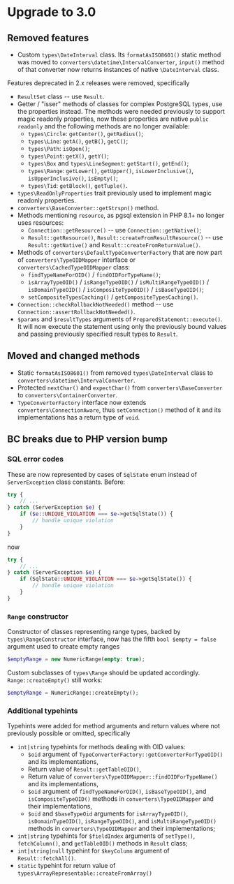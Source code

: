 # Upgrade to 3.0

## Removed features

* Custom `types\DateInterval` class. Its `formatAsISO8601()` static method was moved
  to `converters\datetime\IntervalConverter`, `input()` method of that converter now returns
  instances of native `\DateInterval` class.

Features deprecated in 2.x releases were removed, specifically
* `ResultSet` class -- use `Result`.
* Getter / "isser" methods of classes for complex PostgreSQL types, use the properties instead. The methods were
  needed previously to support magic readonly properties, now these properties are native `public readonly`
  and the following methods are no longer available:
    * `types\Circle`: `getCenter()`, `getRadius()`;
    * `types\Line`: `getA()`, `getB()`, `getC()`;
    * `types\Path`: `isOpen()`;
    * `types\Point`: `getX()`, `getY()`;
    * `types\Box` and `types\LineSegment`: `getStart()`, `getEnd()`;
    * `types\Range`: `getLower()`, `getUpper()`, `isLowerInclusive()`, `isUpperInclusive()`, `isEmpty()`;
    * `types\Tid`: `getBlock()`, `getTuple()`.
* `types\ReadOnlyProperties` trait previously used to implement magic readonly properties.
* `converters\BaseConverter::getStrspn()` method.
* Methods mentioning `resource`, as pgsql extension in PHP 8.1+ no longer uses resources:
    * `Connection::getResource()` -- use `Connection::getNative()`;
    * `Result::getResource()`, `Result::createFromResultResource()` -- use `Result::getNative()` and `Result::createFromReturnValue()`.
* Methods of `converters\DefaultTypeConverterFactory` that are now part of `converters\TypeOIDMapper` interface or
  `converters\CachedTypeOIDMapper` class:
    * `findTypeNameForOID()` / `findOIDForTypeName()`;
    * `isArrayTypeOID()` / `isRangeTypeOID()` / `isMultiRangeTypeOID()` / `isDomainTypeOID()` /
      `isCompositeTypeOID()` / `isBaseTypeOID()`;
    * `setCompositeTypesCaching()` / `getCompositeTypesCaching()`.
* `Connection::checkRollbackNotNeeded()` method -- use `Connection::assertRollbackNotNeeded()`.
* `$params` and `$resultTypes` arguments of `PreparedStatement::execute()`. It will now execute the statement using only
  the previously bound values and passing previously specified result types to `Result`. 

## Moved and changed methods
 * Static `formatAsISO8601()` from removed `types\DateInterval` class to `converters\datetime\IntervalConverter`.
 * Protected `nextChar()` and `expectChar()` from `converters\BaseConverter` to `converters\ContainerConverter`.
 * `TypeConverterFactory` interface now extends `converters\ConnectionAware`, thus `setConnection()`
   method of it and its implementations has a return type of `void`.

## BC breaks due to PHP version bump

### SQL error codes

These are now represented by cases of `SqlState` enum instead of `ServerException` class constants.
Before: 
```PHP
try {
    // ...
} catch (ServerException $e) {
    if ($e::UNIQUE_VIOLATION === $e->getSqlState()) {
        // handle unique violation
    }
}
```
now 
```PHP
try {
    // ...
} catch (ServerException $e) {
    if (SqlState::UNIQUE_VIOLATION === $e->getSqlState()) {
        // handle unique violation
    }
}
```

### `Range` constructor
Constructor of classes representing range types, backed by `types\RangeConstructor` interface, now has
the fifth `bool $empty = false` argument used to create empty ranges
```PHP
$emptyRange = new NumericRange(empty: true);
```
Custom subclasses of `types\Range` should be updated accordingly. `Range::createEmpty()` still works:
```PHP
$emptyRange = NumericRange::createEmpty();
```

### Additional typehints

Typehints were added for method arguments and return values where not previously possible or omitted, specifically 
* `int|string` typehints for methods dealing with OID values:
  * `$oid` argument of `TypeConverterFactory::getConverterForTypeOID()` and its implementations,
  * Return value of `Result::getTableOID()`,
  * Return value of `converters\TypeOIDMapper::findOIDForTypeName()` and its implementations,
  * `$oid` argument of `findTypeNameForOID()`, `isBaseTypeOID()`, and `isCompositeTypeOID()` methods
    in `converters\TypeOIDMapper` and their implementations,
  * `$oid` and `$baseTypeOid` arguments for `isArrayTypeOID()`, `isDomainTypeOID()`, `isRangeTypeOID()`, and
    `isMultiRangeTypeOID()` methods in `converters\TypeOIDMapper` and their implementations;
*  `int|string` typehints for `$fieldIndex` arguments of `setType()`, `fetchColumn()`, and `getTableOID()` methods
   in `Result` class;
* `int|string|null` typehint for `$keyColumn` argument of `Result::fetchAll()`. 
* `static` typehint for return value of `types\ArrayRepresentable::createFromArray()`
